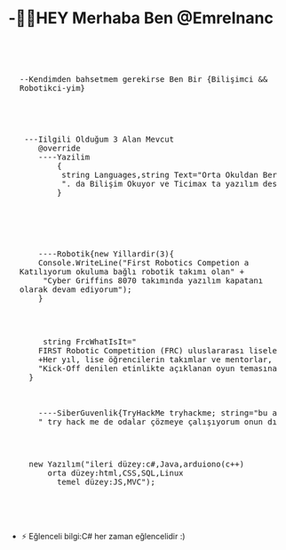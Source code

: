 
<div >
  <h1> -👩‍💻HEY Merhaba Ben @EmreInanc</h1>
<pre style=" width: 100%;
            padding: 20px;
              white-space: pre-wrap;
             word-wrap: break-word;
            box-sizing: border-box; ">

 <p>--Kendimden bahsetmem gerekirse Ben Bir {Bilişimci && Robotikci-yim}</p>

 
 <pre> ---Iilgili Olduğum 3 Alan Mevcut
    @override
    ----Yazilim
        {
         string Languages,string Text="Orta Okuldan Beri Merak ve Iilgili Olduğum Bir Alan Aynı Zamanda Lise"+SinifNumarasi+
         ". da Bilişim Okuyor ve Ticimax ta yazılım destek üzerine staj yapıyorum.", int SinifNumarasi=12
        } 
 </pre>

  <br />
    ----Robotik{new Yillardir(3){
    Console.WriteLine("First Robotics Competion a Katılıyorum okuluma bağlı robotik takımı olan" +
     "Cyber Griffins 8070 takımında yazılım kapatanı olarak devam ediyorum");
    } 
<br />
    
<pre>
     string FrcWhatIsIt="
    FIRST Robotic Competition (FRC) uluslararası liseler arası robotik yarışmasıdır."
    +Her yıl, lise öğrencilerin takımlar ve mentorlar, "+
    "Kick-Off denilen etinlikte açıklanan oyun temasına ve robot kurallarına göre robot yapmaya çalışırlar. ";
  }

 <br />
    ----SiberGuvenlik{TryHackMe tryhackme; string="bu alan da vakit buldukça girip öğrenmeye çalışıyorum,"+
    " try hack me de odalar çözmeye çalışıyorum onun dışında bazen videolar izliyorum"; }  </pre>

<pre>
  new Yazılım("ileri düzey:c#,Java,arduiono(c++)
      orta düzey:html,CSS,SQL,Linux 
        temel düzey:JS,MVC");
</pre>

</pre>

- ⚡ Eğlenceli bilgi:C# her zaman eğlencelidir :)


</div>
<!---
EmreInanc/EmreInanc is a ✨ special ✨ repository because its `README.md` (this file) appears on your GitHub profile.
You can click the Preview link to take a look at your changes.
- 👀 I’m interested in ...
- 🌱 I’m currently learning ...
- 💞️ I’m looking to collaborate on ...
- 📫 How to reach me ...
- 😄 Pronouns: ...
- ⚡ Fun fact: ...
--->

